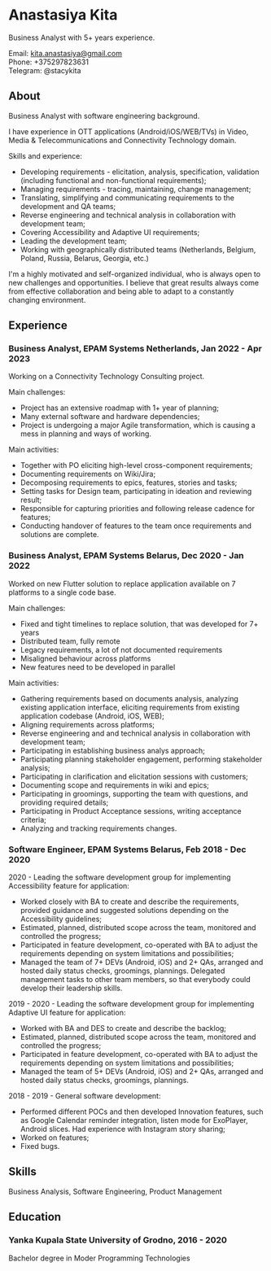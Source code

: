 # Anastasiya Kita

Business Analyst with 5+ years experience.

Email: kita.anastasiya@gmail.com\
Phone: +375297823631\
Telegram: @stacykita

## About
Business Analyst with software engineering background. 

I have experience in OTT applications (Android/iOS/WEB/TVs) in Video, Media & Telecommunications and Connectivity Technology domain.

Skills and experience:
- Developing requirements - elicitation, analysis, specification, validation (including functional and non-functional requirements);
- Managing requirements - tracing, maintaining, change management;
- Translating, simplifying and communicating requirements to the development and QA teams;
- Reverse engineering and technical analysis in collaboration with development team;
- Covering Accessibility and Adaptive UI requirements;
- Leading the development team;
- Working with geographically distributed teams (Netherlands, Belgium, Poland, Russia, Belarus, Georgia, etc.) 

I'm a highly motivated and self-organized individual, who is always open to new challenges and opportunities. I believe that great results always come from effective collaboration and being able to adapt to a constantly changing environment.

## Experience

### Business Analyst, EPAM Systems Netherlands, Jan 2022 - Apr 2023

Working on a Connectivity Technology Consulting project.

Main challenges:
- Project has an extensive roadmap with 1+ year of planning;
- Many external software and hardware dependencies; 
- Project is undergoing a major Agile transformation, which is causing a mess in planning and ways of working.

Main activities:
- Together with PO eliciting high-level cross-component requirements;
- Documenting requirements on Wiki/Jira;
- Decomposing requirements to epics, features, stories and tasks;
- Setting tasks for Design team, participating in ideation and reviewing result;
- Responsible for capturing priorities and following release cadence for features;
- Conducting handover of features to the team once requirements and solutions are complete.

### Business Analyst, EPAM Systems Belarus, Dec 2020 - Jan 2022

Worked on new Flutter solution to replace application available on 7 platforms to a single code base.

Main challenges:
- Fixed and tight timelines to replace solution, that was developed for 7+ years
- Distributed team, fully remote
- Legacy requirements, a lot of not documented requirements
- Misaligned behaviour across platforms 
- New features need to be developed in parallel 

Main activities:
- Gathering requirements based on documents analysis, analyzing existing application interface, eliciting requirements from existing application codebase (Android, iOS, WEB);
- Aligning requirements across platforms;
- Reverse engineering and and technical analysis in collaboration with development team;
- Participating in establishing business analys approach;
- Participating planning stakeholder engagement, performing stakeholder analysis;
- Participating in clarification and elicitation sessions with customers;
- Documenting scope and requirements in wiki and epics;
- Participating in groomings, supporting the team with questions, and providing required details;
- Participating in Product Acceptance sessions, writing acceptance criteria;
- Analyzing and tracking requirements changes.

### Software Engineer, EPAM Systems Belarus, Feb 2018 - Dec 2020

2020 - Leading the software development group for implementing Accessibility feature for application:
- Worked closely with BA to create and describe the requirements, provided guidance and suggested solutions depending on the Accessibility guidelines;
- Estimated, planned, distributed scope across the team, monitored and controlled the progress;
- Participated in feature development, co-operated with BA to adjust the requirements depending on system limitations and possibilities;
- Managed the team of 7+ DEVs (Android, iOS) and 2+ QAs, arranged and hosted daily status checks, groomings, plannings. Delegated management tasks to other team members, so that everybody could develop their leadership skills.

2019 - 2020 - Leading the software development group for implementing Adaptive UI feature for application:
- Worked with BA and DES to create and describe the backlog;
- Estimated, planned, distributed scope across the team, monitored and controlled the progress;
- Participated in feature development, co-operated with BA to adjust the requirements depending on system limitations and possibilities;
- Managed the team of 5+ DEVs (Android, iOS) and 2+ QAs, arranged and hosted daily status checks, groomings, plannings.

2018 - 2019 - General software development:
- Performed different POCs and then developed Innovation features, such as Google Calendar reminder integration, listen mode for ExoPlayer, Android slices. Had experience with Instagram story sharing;
- Worked on features;
- Fixed bugs.

## Skills

Business Analysis, Software Engineering, Product Management

## Education

### Yanka Kupala State University of Grodno, 2016 - 2020 

Bachelor degree in Moder Programming Technologies
